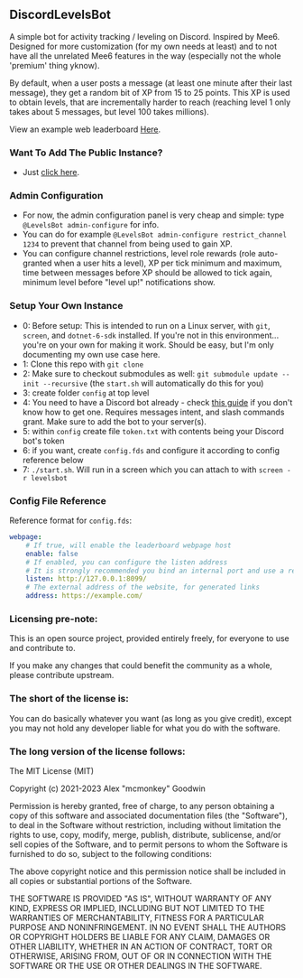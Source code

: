 DiscordLevelsBot
----------------

A simple bot for activity tracking / leveling on Discord. Inspired by Mee6. Designed for more customization (for my own needs at least) and to not have all the unrelated Mee6 features in the way (especially not the whole 'premium' thing yknow).

By default, when a user posts a message (at least one minute after their last message), they get a random bit of XP from 15 to 25 points. This XP is used to obtain levels, that are incrementally harder to reach (reaching level 1 only takes about 5 messages, but level 100 takes millions).

View an example web leaderboard [Here](https://levels.mcmonkey.org/leaderboard/315163488085475337).

### Want To Add The Public Instance?

- Just [click here](https://discord.com/api/oauth2/authorize?client_id=915501392519651358&permissions=2415922176&scope=bot%20applications.commands).

### Admin Configuration

- For now, the admin configuration panel is very cheap and simple: type `@LevelsBot admin-configure` for info.
- You can do for example `@LevelsBot admin-configure restrict_channel 1234` to prevent that channel from being used to gain XP.
- You can configure channel restrictions, level role rewards (role auto-granted when a user hits a level), XP per tick minimum and maximum, time between messages before XP should be allowed to tick again, minimum level before "level up!" notifications show.

### Setup Your Own Instance

- 0: Before setup: This is intended to run on a Linux server, with `git`, `screen`, and `dotnet-6-sdk` installed. If you're not in this environment... you're on your own for making it work. Should be easy, but I'm only documenting my own use case here.
- 1: Clone this repo with `git clone`
- 2: Make sure to checkout submodules as well: `git submodule update --init --recursive` (the `start.sh` will automatically do this for you)
- 3: create folder `config` at top level
- 4: You need to have a Discord bot already - check [this guide](https://discordpy.readthedocs.io/en/stable/discord.html) if you don't know how to get one. Requires messages intent, and slash commands grant. Make sure to add the bot to your server(s).
- 5: within `config` create file `token.txt` with contents being your Discord bot's token
- 6: if you want, create `config.fds` and configure it according to config reference below
- 7: `./start.sh`. Will run in a screen which you can attach to with `screen -r levelsbot`

### Config File Reference

Reference format for `config.fds`:

```yml
webpage:
    # If true, will enable the leaderboard webpage host
    enable: false
    # If enabled, you can configure the listen address
    # It is strongly recommended you bind an internal port and use a reverse proxy like nginx or apache2.
    listen: http://127.0.0.1:8099/
    # The external address of the website, for generated links
    address: https://example.com/
```

### Licensing pre-note:

This is an open source project, provided entirely freely, for everyone to use and contribute to.

If you make any changes that could benefit the community as a whole, please contribute upstream.

### The short of the license is:

You can do basically whatever you want (as long as you give credit), except you may not hold any developer liable for what you do with the software.

### The long version of the license follows:

The MIT License (MIT)

Copyright (c) 2021-2023 Alex "mcmonkey" Goodwin

Permission is hereby granted, free of charge, to any person obtaining a copy
of this software and associated documentation files (the "Software"), to deal
in the Software without restriction, including without limitation the rights
to use, copy, modify, merge, publish, distribute, sublicense, and/or sell
copies of the Software, and to permit persons to whom the Software is
furnished to do so, subject to the following conditions:

The above copyright notice and this permission notice shall be included in all
copies or substantial portions of the Software.

THE SOFTWARE IS PROVIDED "AS IS", WITHOUT WARRANTY OF ANY KIND, EXPRESS OR
IMPLIED, INCLUDING BUT NOT LIMITED TO THE WARRANTIES OF MERCHANTABILITY,
FITNESS FOR A PARTICULAR PURPOSE AND NONINFRINGEMENT. IN NO EVENT SHALL THE
AUTHORS OR COPYRIGHT HOLDERS BE LIABLE FOR ANY CLAIM, DAMAGES OR OTHER
LIABILITY, WHETHER IN AN ACTION OF CONTRACT, TORT OR OTHERWISE, ARISING FROM,
OUT OF OR IN CONNECTION WITH THE SOFTWARE OR THE USE OR OTHER DEALINGS IN THE
SOFTWARE.